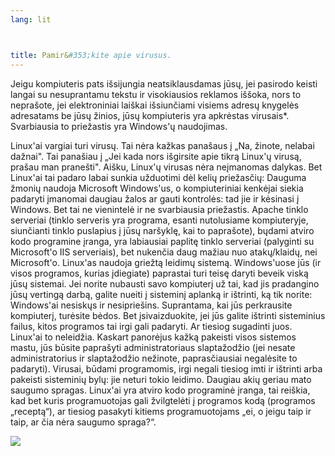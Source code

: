 ```yaml
---
lang: lit



title: Pamir&#353;kite apie virusus.
---
```


Jeigu kompiuteris pats i&#353;sijungia neatsiklausdamas j&#363;s&#371;, jei pasirodo keisti langai su nesuprantamu 
tekstu ir visokiausios reklamos i&#353;&#353;oka, nors to nepra&#353;ote, jei elektroniniai lai&#353;kai 
i&#353;siun&#269;iami visiems adres&#371; knygel&#279;s adresatams be j&#363;s&#371; &#382;inios, j&#363;s&#371; 
kompiuteris yra apkr&#279;stas virusais*. Svarbiausia to prie&#382;astis yra Windows'&#371; naudojimas.

Linux'ai vargiai turi virus&#371;. Tai n&#279;ra ka&#382;kas pana&#353;aus &#303; „Na, &#382;inote, nelabai 
da&#382;nai". Tai pana&#353;iau &#303; „Jei kada nors i&#353;girsite apie tikr&#261; Linux'&#371; virus&#261;, 
pra&#353;au man prane&#353;ti". Ai&#353;ku, Linux'&#371; virusas n&#279;ra ne&#303;manomas dalykas. Bet Linux'ai tai 
padaro labai sunkia u&#382;duotimi d&#279;l keli&#371; prie&#382;as&#269;i&#371;:
Dauguma &#382;moni&#371; naudoja Microsoft Windows'us, o kompiuteriniai kenk&#279;jai siekia padaryti &#303;manomai 
daugiau &#382;alos ar gauti kontrol&#279;s: tad jie ir k&#279;sinasi &#303; Windows. Bet tai ne vienintel&#279; ir ne 
svarbiausia prie&#382;astis. Apache tinklo serveriai (tinklo serveris yra programa, esanti nutolusiame kompiuteryje, 
siun&#269;ianti tinklo puslapius &#303; j&#363;s&#371; nar&#353;ykl&#281;, kai to papra&#353;ote), b&#371;dami atviro kodo 
programine &#303;ranga, yra labiausiai paplit&#281; tinklo serveriai (palyginti su Microsoft'o IIS serveriais), bet 
nuken&#269;ia daug ma&#382;iau nuo atak&#371;/klaid&#371;, nei Microsoft'o.
Linux'as naudoja grie&#382;t&#261; leidim&#371; sistem&#261;. Windows'uose j&#363;s (ir visos programos, kurias 
&#303;diegiate) paprastai turi teis&#281; daryti beveik visk&#261; j&#363;s&#371; sistemai. Jei norite nubausti savo 
kompiuter&#303; u&#382; tai, kad jis pradangino j&#363;s&#371; verting&#261; darb&#261;, galite nueiti &#303; 
sistemin&#303; aplank&#261; ir i&#353;trinti, k&#261; tik norite: Windows'ai nesisk&#371;s ir nesiprie&#353;ins. 
Suprantama, kai j&#363;s perkrausite kompiuter&#303;, tur&#279;site b&#279;dos. Bet &#303;sivaizduokite, jei j&#363;s 
galite i&#353;trinti sisteminius failus, kitos programos tai irgi gali padaryti. Ar tiesiog sugadinti juos. Linux'ai 
to neleid&#382;ia. Kaskart panor&#279;jus ka&#382;k&#261; pakeisti visos sistemos mastu, j&#363;s b&#363;site 
papra&#353;yti administratoriaus slapta&#382;od&#382;io (jei nesate administratorius ir slapta&#382;od&#382;io 
ne&#382;inote, papras&#269;iausiai negal&#279;site to padaryti). Virusai, b&#363;dami programomis, irgi negali tiesiog 
imti ir i&#353;trinti arba pakeisti sistemini&#371; byl&#371;: jie neturi tokio leidimo.
Daugiau aki&#371; geriau mato saugumo spragas. Linux'ai yra atviro kodo programin&#279; &#303;ranga, tai 
rei&#353;kia, kad bet kuris programuotojas gali &#382;vilgtel&#279;ti &#303; programos kod&#261; (programos 
„recept&#261;“), ar tiesiog pasakyti kitiems programuotojams „ei, o jeigu taip ir taip, ar &#269;ia n&#279;ra saugumo 
spraga?“.

<img src="Images/viruses_thumb.png" />





